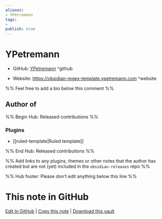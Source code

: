 ```yaml
---
aliases:
- YPetremann
tags:
- 
publish: true
---
```


# YPetremann

- GitHub: [YPetremann](https://github.com/YPetremann/) ^github
<!-- - Discord: `@` ^discord-->
- Website: <https://obsidian-regex-template.ypetremann.com> ^website
<!-- - [[Publish sites|Publish site]]: <https://> ^publish-->

%% Feel free to add a bio below this comment %%


## Author of

%% Begin Hub: Released contributions %%
### Plugins
- [[ruled-template|Ruled template]]

%% End Hub: Released contributions %%

%% Add links to any plugins, themes or other notes that the author has created but are not (yet) included in the `obsidian-releases` repo %%

<!--
### Unlisted plugins
-->

<!--
### Others
-->

<!--
## Sponsor this author
-->

<!-- - [[GitHub sponsors]]: [Sponsor @YPetremann on GitHub Sponsors](https://github.com/sponsors/YPetremann) ^github-sponsor-->
<!-- - [[Buy me a coffee]]: <https://> ^buy-me-a-coffee-->
<!-- - [[PayPal]]: <https://> ^paypal-->
<!-- - [[Patreon]]: <https://> ^patreon-->

<!--
## Follow this author
-->

<!-- - [[YouTube Channels|On YouTube]]: <https://> ^youtube-->
<!-- - Twitter: <https://> ^twitter-->
<!-- - ... -->

%% Hub footer: Please don't edit anything below this line %%

# This note in GitHub

<span class="git-footer">[Edit In GitHub](https://github.dev/obsidian-community/obsidian-hub/blob/main/01%20-%20Community/People/YPetremann.md "git-hub-edit-note") | [Copy this note](https://raw.githubusercontent.com/obsidian-community/obsidian-hub/main/01%20-%20Community/People/YPetremann.md "git-hub-copy-note") | [Download this vault](https://github.com/obsidian-community/obsidian-hub/archive/refs/heads/main.zip "git-hub-download-vault") </span>
